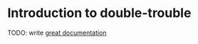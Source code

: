# Introduction to double-trouble

TODO: write [great documentation](http://jacobian.org/writing/great-documentation/what-to-write/)
